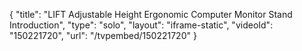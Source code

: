 {
    "title": "LIFT Adjustable Height Ergonomic Computer Monitor Stand Introduction",
    "type": "solo",
    "layout": "iframe-static",
    "videoId": "150221720",
    "url": "\/tvpembed\/150221720"
}